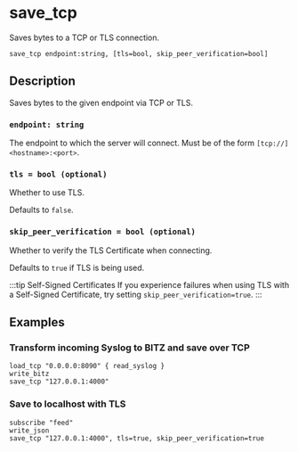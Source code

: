 # save_tcp

Saves bytes to a TCP or TLS connection.

```tql
save_tcp endpoint:string, [tls=bool, skip_peer_verification=bool]
```

## Description

Saves bytes to the given endpoint via TCP or TLS.

### `endpoint: string`

The endpoint to which the server will connect. Must be of the form
`[tcp://]<hostname>:<port>`.

### `tls = bool (optional)`

Whether to use TLS.

Defaults to `false`.

### `skip_peer_verification = bool (optional)`

Whether to verify the TLS Certificate when connecting.

Defaults to `true` if TLS is being used.

:::tip Self-Signed Certificates
If you experience failures when using TLS with a Self-Signed Certificate,
try setting `skip_peer_verification=true`.
:::

## Examples

### Transform incoming Syslog to BITZ and save over TCP

```tql
load_tcp "0.0.0.0:8090" { read_syslog }
write_bitz
save_tcp "127.0.0.1:4000"
```

### Save to localhost with TLS

```tql
subscribe "feed"
write_json
save_tcp "127.0.0.1:4000", tls=true, skip_peer_verification=true
```
